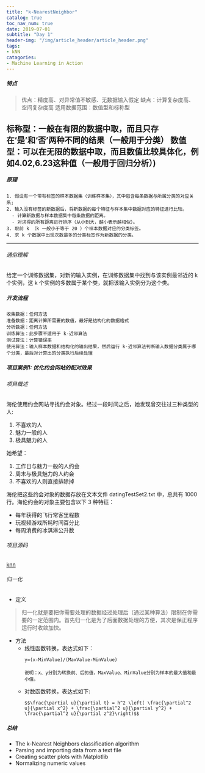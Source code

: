 ```yaml
---
title: "k-NearestNeighbor"
catalog: true
toc_nav_num: true
date: 2019-07-01
subtitle: "Day 1"
header-img: "/img/article_header/article_header.png"
tags:
- kNN
catagories:
- Machine Learning in Action
---
```


##### 特点
 
> 优点：精度高、对异常值不敏感、无数据输入假定
> 缺点：计算复杂度高、空间复杂度高
> 适用数据范围：数值型和标称型

标称型：一般在有限的数据中取，而且只存在‘是’和‘否’两种不同的结果（一般用于分类）
数值型：可以在无限的数据中取，而且数值比较具体化，例如4.02,6.23这种值（一般用于回归分析）)
---

##### 原理
```
1. 假设有一个带有标签的样本数据集（训练样本集），其中包含每条数据与所属分类的对应关系;
2. 输入没有标签的新数据后，将新数据的每个特征与样本集中数据对应的特征进行比较。
  - 计算新数据与样本数据集中每条数据的距离。
  - 对求得的所有距离进行排序（从小到大，越小表示越相似）。
3. 取前 k （k 一般小于等于 20 ）个样本数据对应的分类标签。
4. 求 k 个数据中出现次数最多的分类标签作为新数据的分类。
```
---

###### 通俗理解
给定一个训练数据集，对新的输入实例，在训练数据集中找到与该实例最邻近的 k 个实例，这 k 个实例的多数属于某个类，就把该输入实例分为这个类。

##### 开发流程
```
收集数据：任何方法
准备数据：距离计算所需要的数值，最好是结构化的数据格式
分析数据：任何方法
训练算法：此步骤不适用于 k-近邻算法
测试算法：计算错误率
使用算法：输入样本数据和结构化的输出结果，然后运行 k-近邻算法判断输入数据分类属于哪个分类，最后对计算出的分类执行后续处理
```

##### 项目案例1: 优化约会网站的配对效果
###### 项目概述
海伦使用约会网站寻找约会对象。经过一段时间之后，她发现曾交往过三种类型的人:
1. 不喜欢的人
2. 魅力一般的人
3. 极具魅力的人

她希望：
1. 工作日与魅力一般的人约会
2. 周末与极具魅力的人约会
3. 不喜欢的人则直接排除掉

海伦把这些约会对象的数据存放在文本文件 datingTestSet2.txt 中，总共有 1000 行。海伦约会的对象主要包含以下 3 种特征：
* 每年获得的飞行常客里程数
* 玩视频游戏所耗时间百分比
* 每周消费的冰淇淋公升数

###### 项目源码
[knn]()

###### 归一化
* 定义
> 归一化就是要把你需要处理的数据经过处理后（通过某种算法）限制在你需要的一定范围内。首先归一化是为了后面数据处理的方便，其次是保正程序运行时收敛加快。 

* 方法
  - 线性函数转换，表达式如下：
    ```
    y=(x-MinValue)/(MaxValue-MinValue)
    　
    说明：x、y分别为转换前、后的值，MaxValue、MinValue分别为样本的最大值和最小值。　
    ```
  - 对数函数转换，表达式如下:
    ```
    $$\frac{\partial u}{\partial t} = h^2 \left( \frac{\partial^2 u}{\partial x^2} + \frac{\partial^2 u}{\partial y^2} + \frac{\partial^2 u}{\partial z^2}\right)$$
    ```





##### 总结
* The k-Nearest Neighbors classification algorithm
* Parsing and importing data from a text file
* Creating scatter plots with Matplotlib
* Normalizing numeric values